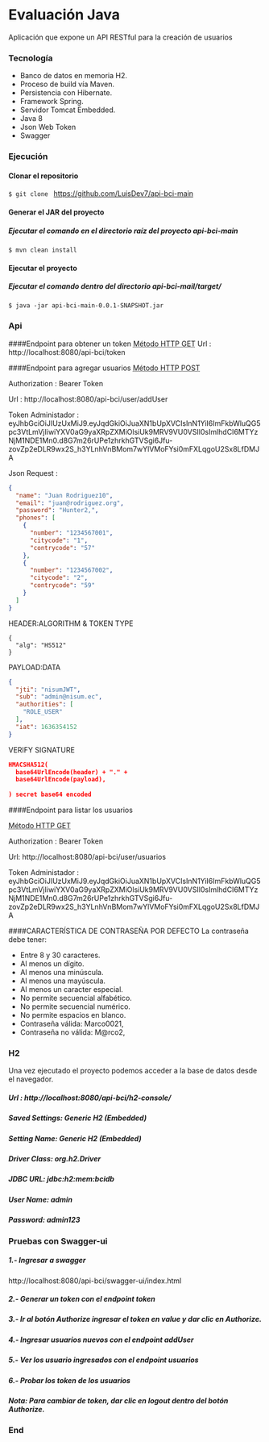 
# Evaluación Java
Aplicación que expone un API RESTful para la creación de usuarios


### Tecnología

- Banco de datos en memoria H2.
- Proceso de build vía Maven.
- Persistencia con Hibernate.
- Framework Spring.
- Servidor Tomcat Embedded.
- Java 8
- Json Web Token
- Swagger


### Ejecución

#### Clonar el repositorio

`$ git clone ` <https://github.com/LuisDev7/api-bci-main>
#### Generar el JAR del proyecto
##### Ejecutar el comando en el directorio raíz del proyecto api-bci-main

`$ mvn clean install `
#### Ejecutar el proyecto
##### Ejecutar el comando dentro del directorio api-bci-mail/target/
`$ java -jar api-bci-main-0.0.1-SNAPSHOT.jar`


### Api
####Endpoint para obtener un token
<abbr title="Hyper Text Markup Language">Método HTTP GET</abbr>
Url : http://localhost:8080/api-bci/token

####Endpoint para agregar usuarios
<abbr title="Hyper Text Markup Language">Método HTTP POST</abbr>

Authorization : Bearer Token

Url :  http://localhost:8080/api-bci/user/addUser

Token Administador : eyJhbGciOiJIUzUxMiJ9.eyJqdGkiOiJuaXN1bUpXVCIsInN1YiI6ImFkbWluQG5pc3VtLmVjIiwiYXV0aG9yaXRpZXMiOlsiUk9MRV9VU0VSIl0sImlhdCI6MTYzNjM1NDE1Mn0.d8G7m26rUPe1zhrkhGTVSgi6Jfu-zovZp2eDLR9wx2S_h3YLnhVnBMom7wYlVMoFYsi0mFXLqgoU2Sx8LfDMJA

Json Request :
```json
{
  "name": "Juan Rodriguez10",
  "email": "juan@rodriguez.org",
  "password": "Hunter2,",
  "phones": [
    {
      "number": "1234567001",
      "citycode": "1",
      "contrycode": "57"
    },
    {
      "number": "1234567002",
      "citycode": "2",
      "contrycode": "59"
    }
  ]
}
  ```
HEADER:ALGORITHM & TOKEN TYPE



    {
      "alg": "HS512"
    }



PAYLOAD:DATA


```json
{
  "jti": "nisumJWT",
  "sub": "admin@nisum.ec",
  "authorities": [
    "ROLE_USER"
  ],
  "iat": 1636354152
}
```

VERIFY SIGNATURE
```json
HMACSHA512(
  base64UrlEncode(header) + "." +
  base64UrlEncode(payload),
  
) secret base64 encoded
```
####Endpoint para listar los usuarios

<abbr title="Hyper Text Markup Language">Método HTTP GET</abbr>

Authorization : Bearer Token

Url: http://localhost:8080/api-bci/user/usuarios

Token Administador : eyJhbGciOiJIUzUxMiJ9.eyJqdGkiOiJuaXN1bUpXVCIsInN1YiI6ImFkbWluQG5pc3VtLmVjIiwiYXV0aG9yaXRpZXMiOlsiUk9MRV9VU0VSIl0sImlhdCI6MTYzNjM1NDE1Mn0.d8G7m26rUPe1zhrkhGTVSgi6Jfu-zovZp2eDLR9wx2S_h3YLnhVnBMom7wYlVMoFYsi0mFXLqgoU2Sx8LfDMJA



####CARACTERÍSTICA DE CONTRASEÑA POR DEFECTO
La contraseña debe tener:
- Entre 8 y 30 caracteres.
- Al menos un dígito.
- Al menos una minúscula.
- Al menos una mayúscula.
- Al menos un caracter especial.
- No permite secuencial alfabético.
- No permite secuencial numérico.
- No permite espacios en blanco.
- Contraseña válida: Marco0021,
- Contraseña no válida: M@rco2,


### H2
Una vez ejecutado el proyecto podemos acceder a la base de datos desde el navegador.

##### Url :  http://localhost:8080/api-bci/h2-console/
##### Saved Settings: Generic H2 (Embedded)
##### Setting Name: Generic H2 (Embedded)
##### Driver Class:  org.h2.Driver
##### JDBC URL:  jdbc:h2:mem:bcidb
##### User Name:  admin
##### Password:  admin123

### Pruebas con Swagger-ui
##### 1.- Ingresar a swagger
http://localhost:8080/api-bci/swagger-ui/index.html
##### 2.- Generar un token con el endpoint token
##### 3.-  Ir al botón Authorize ingresar el token en value y dar clic en Authorize.
##### 4.- Ingresar usuarios nuevos con el endpoint addUser
##### 5.- Ver los usuario ingresados con el endpoint usuarios
##### 6.- Probar los token de los usuarios

##### Nota: Para cambiar de token, dar clic en logout dentro del botón Authorize.

### End
